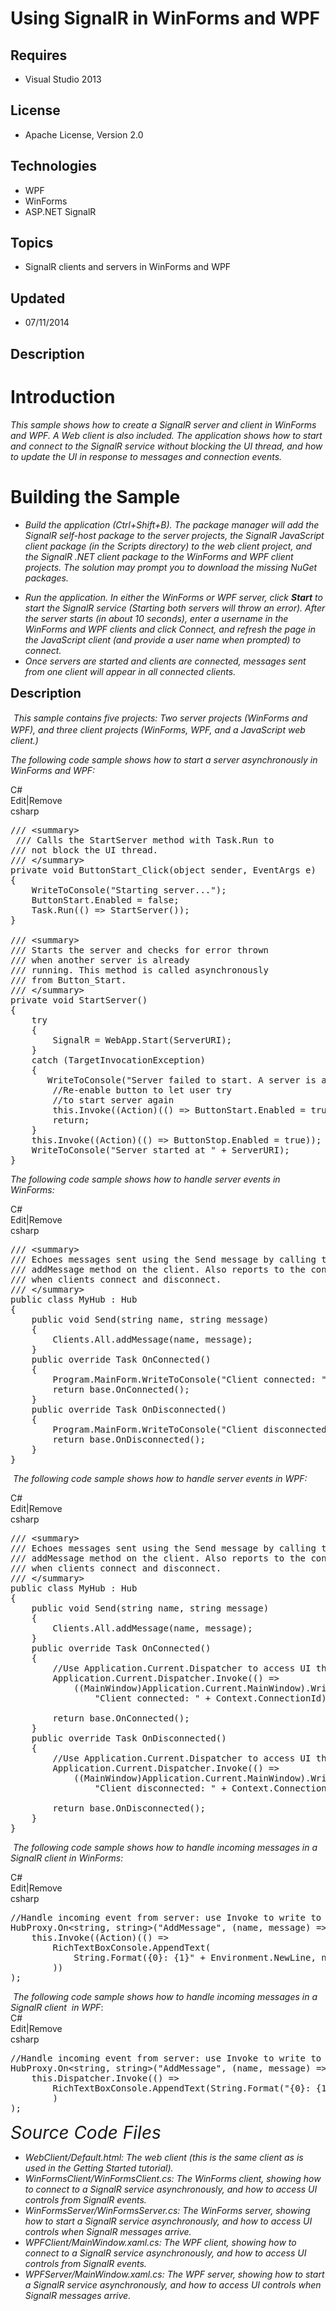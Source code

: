 # Using SignalR in WinForms and WPF
## Requires
- Visual Studio 2013
## License
- Apache License, Version 2.0
## Technologies
- WPF
- WinForms
- ASP.NET SignalR
## Topics
- SignalR clients and servers in WinForms and WPF
## Updated
- 07/11/2014
## Description

<h1>Introduction</h1>
<p><em>This sample shows how to create a SignalR server and client in WinForms and WPF. A Web client is also included. The application shows how to start and connect to the SignalR service without blocking the UI thread, and how to update the UI in response
 to messages and connection events.</em></p>
<h1><span>Building the Sample</span></h1>
<ul>
<li><em>Build the application (Ctrl&#43;Shift&#43;B). The package manager will add the SignalR self-host package to the server projects, the SignalR JavaScript client package (in the Scripts directory) to the web client project, and the SignalR .NET client package
 to the WinForms and WPF client projects. The solution may prompt you to download the missing NuGet packages.</em>
</li></ul>
<ul>
<li><em>Run the application. In either the WinForms or WPF server, click <strong>
Start</strong>&nbsp;to start the SignalR service (Starting both servers will throw an error). After the server starts (in about 10 seconds), enter a username in the WinForms and WPF clients and click Connect, and refresh the page in the JavaScript client (and
 provide a user name when prompted) to connect.&nbsp;</em> </li><li><em>Once servers are started and clients are connected, messages sent from one client will appear in all connected clients.</em>
</li></ul>
<p><span style="font-size:20px; font-weight:bold">Description</span></p>
<p><span style="font-size:20px; font-weight:bold">&nbsp;</span><em>This sample contains five projects: Two server projects (WinForms and WPF), and three client projects (WinForms, WPF, and a JavaScript web client.)</em></p>
<p><em>The following code sample shows how to start a server asynchronously in WinForms and WPF: &nbsp;&nbsp;</em></p>
<div class="scriptcode">
<div class="pluginEditHolder" pluginCommand="mceScriptCode">
<div class="title"><span>C#</span></div>
<div class="pluginLinkHolder"><span class="pluginEditHolderLink">Edit</span>|<span class="pluginRemoveHolderLink">Remove</span></div>
<span class="hidden">csharp</span>

<div class="preview">
<pre class="csharp"><span class="cs__com">///&nbsp;&lt;summary&gt;</span>&nbsp;
&nbsp;<span class="cs__com">///&nbsp;Calls&nbsp;the&nbsp;StartServer&nbsp;method&nbsp;with&nbsp;Task.Run&nbsp;to&nbsp;</span>&nbsp;
<span class="cs__com">///&nbsp;not&nbsp;block&nbsp;the&nbsp;UI&nbsp;thread.&nbsp;</span>&nbsp;
<span class="cs__com">///&nbsp;&lt;/summary&gt;</span>&nbsp;
<span class="cs__keyword">private</span>&nbsp;<span class="cs__keyword">void</span>&nbsp;ButtonStart_Click(<span class="cs__keyword">object</span>&nbsp;sender,&nbsp;EventArgs&nbsp;e)&nbsp;
{&nbsp;
&nbsp;&nbsp;&nbsp;&nbsp;WriteToConsole(<span class="cs__string">&quot;Starting&nbsp;server...&quot;</span>);&nbsp;
&nbsp;&nbsp;&nbsp;&nbsp;ButtonStart.Enabled&nbsp;=&nbsp;<span class="cs__keyword">false</span>;&nbsp;
&nbsp;&nbsp;&nbsp;&nbsp;Task.Run(()&nbsp;=&gt;&nbsp;StartServer());&nbsp;
}&nbsp;
&nbsp;
<span class="cs__com">///&nbsp;&lt;summary&gt;</span>&nbsp;
<span class="cs__com">///&nbsp;Starts&nbsp;the&nbsp;server&nbsp;and&nbsp;checks&nbsp;for&nbsp;error&nbsp;thrown&nbsp;</span>&nbsp;
<span class="cs__com">///&nbsp;when&nbsp;another&nbsp;server&nbsp;is&nbsp;already&nbsp;</span>&nbsp;
<span class="cs__com">///&nbsp;running.&nbsp;This&nbsp;method&nbsp;is&nbsp;called&nbsp;asynchronously&nbsp;</span>&nbsp;
<span class="cs__com">///&nbsp;from&nbsp;Button_Start.</span>&nbsp;
<span class="cs__com">///&nbsp;&lt;/summary&gt;</span>&nbsp;
<span class="cs__keyword">private</span>&nbsp;<span class="cs__keyword">void</span>&nbsp;StartServer()&nbsp;
{&nbsp;
&nbsp;&nbsp;&nbsp;&nbsp;<span class="cs__keyword">try</span>&nbsp;
&nbsp;&nbsp;&nbsp;&nbsp;{&nbsp;
&nbsp;&nbsp;&nbsp;&nbsp;&nbsp;&nbsp;&nbsp;&nbsp;SignalR&nbsp;=&nbsp;WebApp.Start(ServerURI);&nbsp;
&nbsp;&nbsp;&nbsp;&nbsp;}&nbsp;
&nbsp;&nbsp;&nbsp;&nbsp;<span class="cs__keyword">catch</span>&nbsp;(TargetInvocationException)&nbsp;
&nbsp;&nbsp;&nbsp;&nbsp;{&nbsp;
&nbsp;&nbsp;&nbsp;&nbsp;&nbsp;&nbsp;&nbsp;WriteToConsole(<span class="cs__string">&quot;Server&nbsp;failed&nbsp;to&nbsp;start.&nbsp;A&nbsp;server&nbsp;is&nbsp;already&nbsp;running&nbsp;on&nbsp;&quot;</span>&nbsp;&#43;&nbsp;ServerURI);&nbsp;
&nbsp;&nbsp;&nbsp;&nbsp;&nbsp;&nbsp;&nbsp;&nbsp;<span class="cs__com">//Re-enable&nbsp;button&nbsp;to&nbsp;let&nbsp;user&nbsp;try&nbsp;</span>&nbsp;
&nbsp;&nbsp;&nbsp;&nbsp;&nbsp;&nbsp;&nbsp;&nbsp;<span class="cs__com">//to&nbsp;start&nbsp;server&nbsp;again</span>&nbsp;
&nbsp;&nbsp;&nbsp;&nbsp;&nbsp;&nbsp;&nbsp;&nbsp;<span class="cs__keyword">this</span>.Invoke((Action)(()&nbsp;=&gt;&nbsp;ButtonStart.Enabled&nbsp;=&nbsp;<span class="cs__keyword">true</span>));&nbsp;
&nbsp;&nbsp;&nbsp;&nbsp;&nbsp;&nbsp;&nbsp;&nbsp;<span class="cs__keyword">return</span>;&nbsp;
&nbsp;&nbsp;&nbsp;&nbsp;}&nbsp;
&nbsp;&nbsp;&nbsp;&nbsp;<span class="cs__keyword">this</span>.Invoke((Action)(()&nbsp;=&gt;&nbsp;ButtonStop.Enabled&nbsp;=&nbsp;<span class="cs__keyword">true</span>));&nbsp;
&nbsp;&nbsp;&nbsp;&nbsp;WriteToConsole(<span class="cs__string">&quot;Server&nbsp;started&nbsp;at&nbsp;&quot;</span>&nbsp;&#43;&nbsp;ServerURI);&nbsp;
}</pre>
</div>
</div>
</div>
<p><em>The following code sample shows how to handle server events in WinForms:</em><em>&nbsp;</em><em>&nbsp;</em></p>
<div class="scriptcode">
<div class="pluginEditHolder" pluginCommand="mceScriptCode">
<div class="title"><span>C#</span></div>
<div class="pluginLinkHolder"><span class="pluginEditHolderLink">Edit</span>|<span class="pluginRemoveHolderLink">Remove</span></div>
<span class="hidden">csharp</span>

<div class="preview">
<pre class="csharp"><span class="cs__com">///&nbsp;&lt;summary&gt;</span>&nbsp;
<span class="cs__com">///&nbsp;Echoes&nbsp;messages&nbsp;sent&nbsp;using&nbsp;the&nbsp;Send&nbsp;message&nbsp;by&nbsp;calling&nbsp;the</span>&nbsp;
<span class="cs__com">///&nbsp;addMessage&nbsp;method&nbsp;on&nbsp;the&nbsp;client.&nbsp;Also&nbsp;reports&nbsp;to&nbsp;the&nbsp;console</span>&nbsp;
<span class="cs__com">///&nbsp;when&nbsp;clients&nbsp;connect&nbsp;and&nbsp;disconnect.</span>&nbsp;
<span class="cs__com">///&nbsp;&lt;/summary&gt;</span>&nbsp;
<span class="cs__keyword">public</span>&nbsp;<span class="cs__keyword">class</span>&nbsp;MyHub&nbsp;:&nbsp;Hub&nbsp;
{&nbsp;
&nbsp;&nbsp;&nbsp;&nbsp;<span class="cs__keyword">public</span>&nbsp;<span class="cs__keyword">void</span>&nbsp;Send(<span class="cs__keyword">string</span>&nbsp;name,&nbsp;<span class="cs__keyword">string</span>&nbsp;message)&nbsp;
&nbsp;&nbsp;&nbsp;&nbsp;{&nbsp;
&nbsp;&nbsp;&nbsp;&nbsp;&nbsp;&nbsp;&nbsp;&nbsp;Clients.All.addMessage(name,&nbsp;message);&nbsp;
&nbsp;&nbsp;&nbsp;&nbsp;}&nbsp;
&nbsp;&nbsp;&nbsp;&nbsp;<span class="cs__keyword">public</span>&nbsp;<span class="cs__keyword">override</span>&nbsp;Task&nbsp;OnConnected()&nbsp;
&nbsp;&nbsp;&nbsp;&nbsp;{&nbsp;
&nbsp;&nbsp;&nbsp;&nbsp;&nbsp;&nbsp;&nbsp;&nbsp;Program.MainForm.WriteToConsole(<span class="cs__string">&quot;Client&nbsp;connected:&nbsp;&quot;</span>&nbsp;&#43;&nbsp;Context.ConnectionId);&nbsp;
&nbsp;&nbsp;&nbsp;&nbsp;&nbsp;&nbsp;&nbsp;&nbsp;<span class="cs__keyword">return</span>&nbsp;<span class="cs__keyword">base</span>.OnConnected();&nbsp;
&nbsp;&nbsp;&nbsp;&nbsp;}&nbsp;
&nbsp;&nbsp;&nbsp;&nbsp;<span class="cs__keyword">public</span>&nbsp;<span class="cs__keyword">override</span>&nbsp;Task&nbsp;OnDisconnected()&nbsp;
&nbsp;&nbsp;&nbsp;&nbsp;{&nbsp;
&nbsp;&nbsp;&nbsp;&nbsp;&nbsp;&nbsp;&nbsp;&nbsp;Program.MainForm.WriteToConsole(<span class="cs__string">&quot;Client&nbsp;disconnected:&nbsp;&quot;</span>&nbsp;&#43;&nbsp;Context.ConnectionId);&nbsp;
&nbsp;&nbsp;&nbsp;&nbsp;&nbsp;&nbsp;&nbsp;&nbsp;<span class="cs__keyword">return</span>&nbsp;<span class="cs__keyword">base</span>.OnDisconnected();&nbsp;
&nbsp;&nbsp;&nbsp;&nbsp;}&nbsp;
}</pre>
</div>
</div>
</div>
<p><em>&nbsp;</em><em>The following code sample shows how to handle server events in WPF:</em><em>&nbsp;</em><em>&nbsp;</em></p>
<div class="scriptcode">
<div class="pluginEditHolder" pluginCommand="mceScriptCode">
<div class="title"><span>C#</span></div>
<div class="pluginLinkHolder"><span class="pluginEditHolderLink">Edit</span>|<span class="pluginRemoveHolderLink">Remove</span></div>
<span class="hidden">csharp</span>

<div class="preview">
<pre class="csharp"><span class="cs__com">///&nbsp;&lt;summary&gt;</span>&nbsp;
<span class="cs__com">///&nbsp;Echoes&nbsp;messages&nbsp;sent&nbsp;using&nbsp;the&nbsp;Send&nbsp;message&nbsp;by&nbsp;calling&nbsp;the</span>&nbsp;
<span class="cs__com">///&nbsp;addMessage&nbsp;method&nbsp;on&nbsp;the&nbsp;client.&nbsp;Also&nbsp;reports&nbsp;to&nbsp;the&nbsp;console</span>&nbsp;
<span class="cs__com">///&nbsp;when&nbsp;clients&nbsp;connect&nbsp;and&nbsp;disconnect.</span>&nbsp;
<span class="cs__com">///&nbsp;&lt;/summary&gt;</span>&nbsp;
<span class="cs__keyword">public</span>&nbsp;<span class="cs__keyword">class</span>&nbsp;MyHub&nbsp;:&nbsp;Hub&nbsp;
{&nbsp;
&nbsp;&nbsp;&nbsp;&nbsp;<span class="cs__keyword">public</span>&nbsp;<span class="cs__keyword">void</span>&nbsp;Send(<span class="cs__keyword">string</span>&nbsp;name,&nbsp;<span class="cs__keyword">string</span>&nbsp;message)&nbsp;
&nbsp;&nbsp;&nbsp;&nbsp;{&nbsp;
&nbsp;&nbsp;&nbsp;&nbsp;&nbsp;&nbsp;&nbsp;&nbsp;Clients.All.addMessage(name,&nbsp;message);&nbsp;
&nbsp;&nbsp;&nbsp;&nbsp;}&nbsp;
&nbsp;&nbsp;&nbsp;&nbsp;<span class="cs__keyword">public</span>&nbsp;<span class="cs__keyword">override</span>&nbsp;Task&nbsp;OnConnected()&nbsp;
&nbsp;&nbsp;&nbsp;&nbsp;{&nbsp;
&nbsp;&nbsp;&nbsp;&nbsp;&nbsp;&nbsp;&nbsp;&nbsp;<span class="cs__com">//Use&nbsp;Application.Current.Dispatcher&nbsp;to&nbsp;access&nbsp;UI&nbsp;thread&nbsp;from&nbsp;outside&nbsp;the&nbsp;MainWindow&nbsp;class</span>&nbsp;
&nbsp;&nbsp;&nbsp;&nbsp;&nbsp;&nbsp;&nbsp;&nbsp;Application.Current.Dispatcher.Invoke(()&nbsp;=&gt;&nbsp;
&nbsp;&nbsp;&nbsp;&nbsp;&nbsp;&nbsp;&nbsp;&nbsp;&nbsp;&nbsp;&nbsp;&nbsp;((MainWindow)Application.Current.MainWindow).WriteToConsole(&nbsp;
&nbsp;&nbsp;&nbsp;&nbsp;&nbsp;&nbsp;&nbsp;&nbsp;&nbsp;&nbsp;&nbsp;&nbsp;&nbsp;&nbsp;&nbsp;&nbsp;<span class="cs__string">&quot;Client&nbsp;connected:&nbsp;&quot;</span>&nbsp;&#43;&nbsp;Context.ConnectionId));&nbsp;
&nbsp;
&nbsp;&nbsp;&nbsp;&nbsp;&nbsp;&nbsp;&nbsp;&nbsp;<span class="cs__keyword">return</span>&nbsp;<span class="cs__keyword">base</span>.OnConnected();&nbsp;
&nbsp;&nbsp;&nbsp;&nbsp;}&nbsp;
&nbsp;&nbsp;&nbsp;&nbsp;<span class="cs__keyword">public</span>&nbsp;<span class="cs__keyword">override</span>&nbsp;Task&nbsp;OnDisconnected()&nbsp;
&nbsp;&nbsp;&nbsp;&nbsp;{&nbsp;
&nbsp;&nbsp;&nbsp;&nbsp;&nbsp;&nbsp;&nbsp;&nbsp;<span class="cs__com">//Use&nbsp;Application.Current.Dispatcher&nbsp;to&nbsp;access&nbsp;UI&nbsp;thread&nbsp;from&nbsp;outside&nbsp;the&nbsp;MainWindow&nbsp;class</span>&nbsp;
&nbsp;&nbsp;&nbsp;&nbsp;&nbsp;&nbsp;&nbsp;&nbsp;Application.Current.Dispatcher.Invoke(()&nbsp;=&gt;&nbsp;&nbsp;&nbsp;&nbsp;&nbsp;&nbsp;&nbsp;&nbsp;&nbsp;&nbsp;&nbsp;&nbsp;&nbsp;
&nbsp;&nbsp;&nbsp;&nbsp;&nbsp;&nbsp;&nbsp;&nbsp;&nbsp;&nbsp;&nbsp;&nbsp;((MainWindow)Application.Current.MainWindow).WriteToConsole(&nbsp;
&nbsp;&nbsp;&nbsp;&nbsp;&nbsp;&nbsp;&nbsp;&nbsp;&nbsp;&nbsp;&nbsp;&nbsp;&nbsp;&nbsp;&nbsp;&nbsp;<span class="cs__string">&quot;Client&nbsp;disconnected:&nbsp;&quot;</span>&nbsp;&#43;&nbsp;Context.ConnectionId));&nbsp;
&nbsp;
&nbsp;&nbsp;&nbsp;&nbsp;&nbsp;&nbsp;&nbsp;&nbsp;<span class="cs__keyword">return</span>&nbsp;<span class="cs__keyword">base</span>.OnDisconnected();&nbsp;
&nbsp;&nbsp;&nbsp;&nbsp;}&nbsp;
}</pre>
</div>
</div>
</div>
<p><em>&nbsp;</em><em>The following code sample shows how to handle incoming messages in a SignalR client in WinForms:</em></p>
<div class="endscriptcode">
<div class="scriptcode">
<div class="pluginEditHolder" pluginCommand="mceScriptCode">
<div class="title">C#</div>
<div class="pluginLinkHolder"><span class="pluginEditHolderLink">Edit</span>|<span class="pluginRemoveHolderLink">Remove</span></div>
<span class="hidden">csharp</span>

<div class="preview">
<pre class="csharp"><span class="cs__com">//Handle&nbsp;incoming&nbsp;event&nbsp;from&nbsp;server:&nbsp;use&nbsp;Invoke&nbsp;to&nbsp;write&nbsp;to&nbsp;console&nbsp;from&nbsp;SignalR's&nbsp;thread</span>&nbsp;
HubProxy.On&lt;<span class="cs__keyword">string</span>,&nbsp;<span class="cs__keyword">string</span>&gt;(<span class="cs__string">&quot;AddMessage&quot;</span>,&nbsp;(name,&nbsp;message)&nbsp;=&gt;&nbsp;
&nbsp;&nbsp;&nbsp;&nbsp;<span class="cs__keyword">this</span>.Invoke((Action)(()&nbsp;=&gt;&nbsp;
&nbsp;&nbsp;&nbsp;&nbsp;&nbsp;&nbsp;&nbsp;&nbsp;RichTextBoxConsole.AppendText(&nbsp;
&nbsp;&nbsp;&nbsp;&nbsp;&nbsp;&nbsp;&nbsp;&nbsp;&nbsp;&nbsp;&nbsp;&nbsp;String.Format({<span class="cs__number">0</span>}:&nbsp;{<span class="cs__number">1</span>}&quot;&nbsp;&#43;&nbsp;Environment.NewLine,&nbsp;name,&nbsp;message))&nbsp;
&nbsp;&nbsp;&nbsp;&nbsp;&nbsp;&nbsp;&nbsp;&nbsp;))&nbsp;
);</pre>
</div>
</div>
</div>
<div class="endscriptcode">&nbsp;<em>The following code sample shows how to handle incoming messages&nbsp;in a SignalR client&nbsp; in WPF</em>:</div>
<div class="endscriptcode">
<div class="scriptcode">
<div class="pluginEditHolder" pluginCommand="mceScriptCode">
<div class="title">C#</div>
<div class="pluginLinkHolder"><span class="pluginEditHolderLink">Edit</span>|<span class="pluginRemoveHolderLink">Remove</span></div>
<span class="hidden">csharp</span>

<div class="preview">
<pre class="csharp"><span class="cs__com">//Handle&nbsp;incoming&nbsp;event&nbsp;from&nbsp;server:&nbsp;use&nbsp;Invoke&nbsp;to&nbsp;write&nbsp;to&nbsp;console&nbsp;from&nbsp;SignalR's&nbsp;thread</span>&nbsp;
HubProxy.On&lt;<span class="cs__keyword">string</span>,&nbsp;<span class="cs__keyword">string</span>&gt;(<span class="cs__string">&quot;AddMessage&quot;</span>,&nbsp;(name,&nbsp;message)&nbsp;=&gt;&nbsp;
&nbsp;&nbsp;&nbsp;&nbsp;<span class="cs__keyword">this</span>.Dispatcher.Invoke(()&nbsp;=&gt;&nbsp;
&nbsp;&nbsp;&nbsp;&nbsp;&nbsp;&nbsp;&nbsp;&nbsp;RichTextBoxConsole.AppendText(String.Format(<span class="cs__string">&quot;{0}:&nbsp;{1}\r&quot;</span>,&nbsp;name,&nbsp;message))&nbsp;
&nbsp;&nbsp;&nbsp;&nbsp;&nbsp;&nbsp;&nbsp;&nbsp;)&nbsp;
);</pre>
</div>
</div>
</div>
</div>
<div class="endscriptcode">
<div class="endscriptcode"></div>
</div>
<em>
<div class="endscriptcode">
<div class="endscriptcode"><span style="font-size:2em">Source Code Files</span></div>
</div>
</em></div>
<ul>
<li><em>WebClient/Default.html: The web client (this is the same client as is used in the Getting Started tutorial).&nbsp;</em>
</li><li><em>WinFormsClient/WinFormsClient.cs: The WinForms client, showing how to connect to a SignalR service asynchronously, and how to access UI controls from SignalR events.</em>
</li><li><em>WinFormsServer/WinFormsServer.cs: The WinForms server, showing how to start a SignalR service asynchronously, and how to access UI controls when SignalR messages arrive.</em>
</li><li><em>WPFClient/MainWindow.xaml.cs: The WPF client,&nbsp;<em>showing how to connect to a SignalR service asynchronously, and how to access UI controls from SignalR events.</em></em>
</li><li><em><em>WPFServer/MainWindow.xaml.cs:&nbsp;<em>The WPF server, showing how to start a SignalR service asynchronously, and how to access UI controls when SignalR messages arrive.</em></em></em>
</li></ul>
